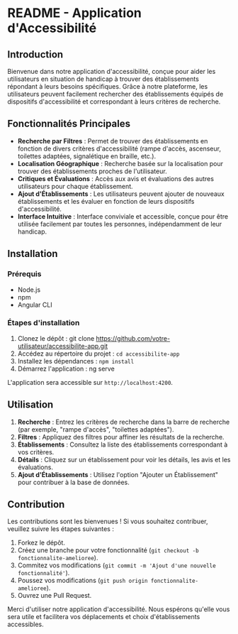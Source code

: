 # README - Application d'Accessibilité

## Introduction

Bienvenue dans notre application d'accessibilité, conçue pour aider les utilisateurs en situation de handicap à trouver des établissements répondant à leurs besoins spécifiques. Grâce à notre plateforme, les utilisateurs peuvent facilement rechercher des établissements équipés de dispositifs d'accessibilité et correspondant à leurs critères de recherche.

## Fonctionnalités Principales

- **Recherche par Filtres** : Permet de trouver des établissements en fonction de divers critères d'accessibilité (rampe d'accès, ascenseur, toilettes adaptées, signalétique en braille, etc.).
- **Localisation Géographique** : Recherche basée sur la localisation pour trouver des établissements proches de l'utilisateur.
- **Critiques et Évaluations** : Accès aux avis et évaluations des autres utilisateurs pour chaque établissement.
- **Ajout d'Établissements** : Les utilisateurs peuvent ajouter de nouveaux établissements et les évaluer en fonction de leurs dispositifs d'accessibilité.
- **Interface Intuitive** : Interface conviviale et accessible, conçue pour être utilisée facilement par toutes les personnes, indépendamment de leur handicap.

## Installation

### Prérequis

- Node.js
- npm
- Angular CLI

### Étapes d'installation

1. Clonez le dépôt :
   git clone https://github.com/votre-utilisateur/accessibilite-app.git
2. Accédez au répertoire du projet :
   `cd accessibilite-app`
3. Installez les dépendances :
   `npm install`
4. Démarrez l'application :
   ng serve

L'application sera accessible sur `http://localhost:4200`.

## Utilisation

1. **Recherche** : Entrez les critères de recherche dans la barre de recherche (par exemple, "rampe d'accès", "toilettes adaptées").
2. **Filtres** : Appliquez des filtres pour affiner les résultats de la recherche.
3. **Établissements** : Consultez la liste des établissements correspondant à vos critères.
4. **Détails** : Cliquez sur un établissement pour voir les détails, les avis et les évaluations.
5. **Ajout d'Établissements** : Utilisez l'option "Ajouter un Établissement" pour contribuer à la base de données.

## Contribution

Les contributions sont les bienvenues ! Si vous souhaitez contribuer, veuillez suivre les étapes suivantes :

1. Forkez le dépôt.
2. Créez une branche pour votre fonctionnalité (`git checkout -b fonctionnalite-amelioree`).
3. Commitez vos modifications (`git commit -m 'Ajout d'une nouvelle fonctionnalité'`).
4. Poussez vos modifications (`git push origin fonctionnalite-amelioree`).
5. Ouvrez une Pull Request.

Merci d'utiliser notre application d'accessibilité. Nous espérons qu'elle vous sera utile et facilitera vos déplacements et choix d'établissements accessibles.
